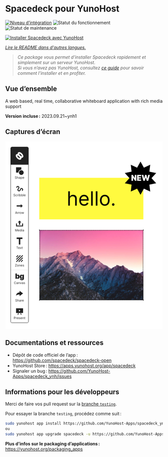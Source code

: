 <!--
Nota bene : ce README est automatiquement généré par <https://github.com/YunoHost/apps/tree/master/tools/readme_generator>
Il NE doit PAS être modifié à la main.
-->

# Spacedeck pour YunoHost

[![Niveau d’intégration](https://dash.yunohost.org/integration/spacedeck.svg)](https://dash.yunohost.org/appci/app/spacedeck) ![Statut du fonctionnement](https://ci-apps.yunohost.org/ci/badges/spacedeck.status.svg) ![Statut de maintenance](https://ci-apps.yunohost.org/ci/badges/spacedeck.maintain.svg)

[![Installer Spacedeck avec YunoHost](https://install-app.yunohost.org/install-with-yunohost.svg)](https://install-app.yunohost.org/?app=spacedeck)

*[Lire le README dans d'autres langues.](./ALL_README.md)*

> *Ce package vous permet d’installer Spacedeck rapidement et simplement sur un serveur YunoHost.*  
> *Si vous n’avez pas YunoHost, consultez [ce guide](https://yunohost.org/install) pour savoir comment l’installer et en profiter.*

## Vue d’ensemble

A web based, real time, collaborative whiteboard application with rich media support


**Version incluse :** 2023.09.21~ynh1

## Captures d’écran

![Capture d’écran de Spacedeck](./doc/screenshots/spacedeck.png)

## Documentations et ressources

- Dépôt de code officiel de l’app : <https://github.com/spacedeck/spacedeck-open>
- YunoHost Store : <https://apps.yunohost.org/app/spacedeck>
- Signaler un bug : <https://github.com/YunoHost-Apps/spacedeck_ynh/issues>

## Informations pour les développeurs

Merci de faire vos pull request sur la [branche `testing`](https://github.com/YunoHost-Apps/spacedeck_ynh/tree/testing).

Pour essayer la branche `testing`, procédez comme suit :

```bash
sudo yunohost app install https://github.com/YunoHost-Apps/spacedeck_ynh/tree/testing --debug
ou
sudo yunohost app upgrade spacedeck -u https://github.com/YunoHost-Apps/spacedeck_ynh/tree/testing --debug
```

**Plus d’infos sur le packaging d’applications :** <https://yunohost.org/packaging_apps>
